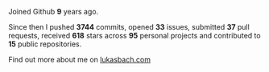 Joined Github **9** years ago.

Since then I pushed **3744** commits, opened **33** issues, submitted **37** pull requests, received **618** stars across **95** personal projects and contributed to **15** public repositories.

Find out more about me on [lukasbach.com](https://lukasbach.com)
